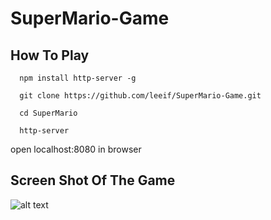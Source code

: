 # SuperMario-Game
## How To Play
```
  npm install http-server -g
```

```
  git clone https://github.com/leeif/SuperMario-Game.git
```

```
  cd SuperMario
```

```
  http-server
```
  open localhost:8080 in browser

## Screen Shot Of The Game
![alt text](http://findlee.space/supermario/screenshot/screenshot-1.png "screenshot-1")
